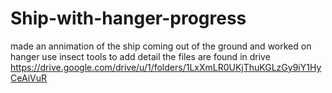 # Ship-with-hanger-progress
made an annimation of the ship coming out of the ground and worked on hanger use insect tools to add detail the files are found in drive https://drive.google.com/drive/u/1/folders/1LxXmLR0UKjThuKGLzGy9iY1HyCeAiVuR
